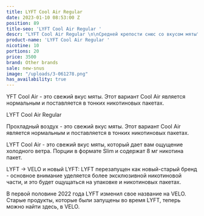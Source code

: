 ```yaml
---
title: LYFT Cool Air Regular
date: 2023-01-10 08:53:00 Z
position: 89
title-seo: 'LYFT Cool Air Regular '
descr: "LYFT Cool Air Regular \n\nСредней крепости снюс со вкусом мяты"
product-name: 'LYFT Cool Air Regular '
nicotine: 10
portions: 20
price: 3500
brand: Other brands
sale: new-snus
image: "/uploads/3-061278.png"
has_availability: true
---
```


YFT Cool Air - это свежий вкус мяты. Этот вариант Cool Air является нормальным и поставляется в тонких никотиновых пакетах.


LYFT Cool Air Regular

Прохладный воздух - это свежий вкус мяты. Этот вариант Cool Air является нормальным и поставляется в тонких никотиновых пакетах.

LYFT Cool Air - это свежий вкус мяты, который дает вам ощущение холодного ветра. Порции в формате Slim и содержат 8 мг никотина пакет.

LYFT -> VELO и новый LYFT: LYFT перезапущен как новый-старый бренд - основное внимание уделяется более эксклюзивной никотиновой части, и это будет ощущаться на упаковке и никотиновых пакетах.

В первой половине 2022 года LYFT изменил свое название на VELO. Старые продукты, которые были запущены во время LYFT, теперь можно найти здесь, в VELO.